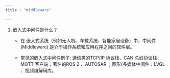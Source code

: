 ```yaml
---
title : "middleware"

---
```


1. 嵌入式中间件是什么？

    - 在 嵌入式系统（例如无人机、车载系统、智能家居设备）中，中间件 (Middleware) 是介于操作系统和应用程序之间的软件层。

    - 常见的嵌入式中间件例子: 通信类的TCP/IP 协议栈、CAN 总线协议栈、MQTT 客户端；著名的ROS 2 、AUTOSAR ；图形/多媒体中间件：LVGL 、视频编解码库。

